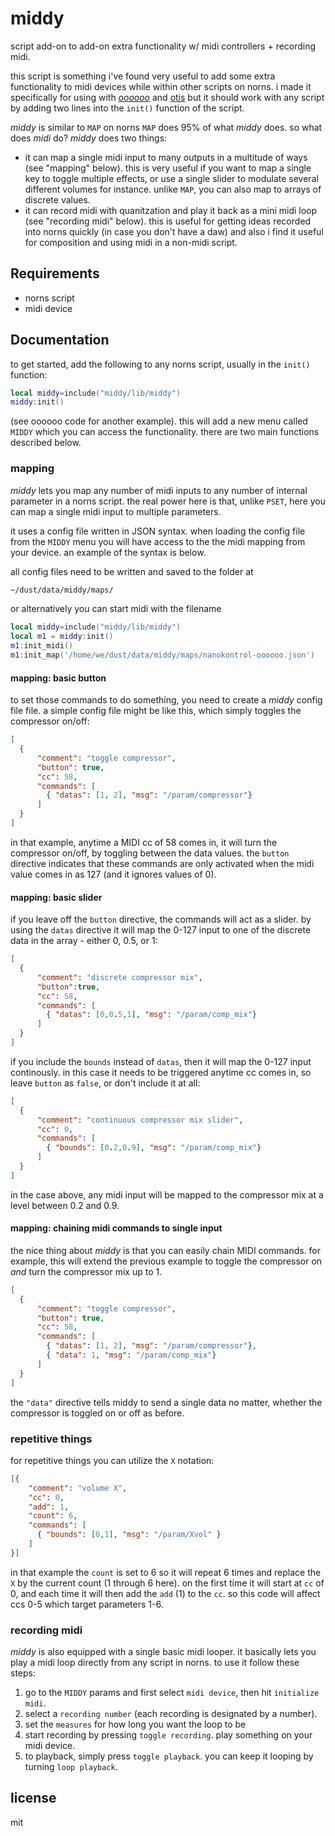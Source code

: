# middy

script add-on to add-on extra functionality w/ midi controllers + recording midi.

this script is something i've found very useful to add some extra functionality to midi devices while within other scripts on norns. i made it specifically for using with [*oooooo*](https://llllllll.co/t/oooooo/35828) and [otis](https://llllllll.co/t/otis/22149) but it should work with any script by adding two lines into the `init()` function of the script. 

*middy* is similar to `MAP` on norns  `MAP` does 95% of what *middy* does. so what does *midi* do? *middy* does two things:

- it can map a single midi input to many outputs in a multitude of ways (see "mapping" below). this is very useful if you want to map a single key to toggle multiple effects, or use a single slider to modulate several different volumes for instance. unlike `MAP`, you can also map to arrays of discrete values.
- it can record midi with quanitzation and play it back as a mini midi loop (see "recording midi" below). this is useful for getting ideas recorded into norns quickly (in case you don't have a daw) and also i find it useful for composition and using midi in a non-midi script.


## Requirements

- norns script
- midi device

## Documentation

to get started, add the following to any norns script, usually in the `init()` function:

```lua
local middy=include("middy/lib/middy")
middy:init()
```

(see oooooo code for another example). this will add a new menu called `MIDDY` which you can access the functionality. there are two main functions described below.

### mapping

*middy* lets you map any number of midi inputs to any number of internal parameter in a norns script. the real power here is that, unlike `PSET`, here you can map a single midi input to multiple parameters. 

it uses a config file written in JSON syntax. when loading the config file from the `MIDDY` menu you will have access to the the midi mapping from your device. an example of the syntax is below.

all config files need to be written and saved to the folder at

```bash
~/dust/data/middy/maps/
```

or alternatively you can start midi with the filename

```lua
local middy=include("middy/lib/middy")
local m1 = middy:init()
m1:init_midi()
m1:init_map('/home/we/dust/data/middy/maps/nanokontrol-oooooo.json')
```


#### mapping: basic button

to set those commands to do something, you need to create a *middy* config file file. a simple config file might be like this, which simply toggles the compressor on/off:

```json
[
  {
      "comment": "toggle compressor",
      "button": true,
      "cc": 58,
      "commands": [ 
        { "datas": [1, 2], "msg": "/param/compressor"} 
      ]
  }
]
```

in that example, anytime a MIDI cc of 58 comes in, it will turn the compressor on/off, by toggling between the data values. the `button` directive indicates that these commands are only activated when the midi value comes in as 127 (and it ignores values of 0).

#### mapping: basic slider

if you leave off the `button` directive, the commands will act as a slider. by using the `datas` directive it will map the 0-127 input to one of the discrete data in the array - either 0, 0.5, or 1:

```json
[
  {
      "comment": "discrete compressor mix",
      "button":true,
      "cc": 58,
      "commands": [ 
        { "datas": [0,0.5,1], "msg": "/param/comp_mix"} 
      ]
  }
]
```

if you include the `bounds` instead of `datas`, then it will map the 0-127 input continously. in this case it needs to be triggered anytime cc comes in, so leave `button` as `false`, or don't include it at all:

```json
[
  {
      "comment": "continuous compressor mix slider",
      "cc": 0,
      "commands": [ 
        { "bounds": [0.2,0.9], "msg": "/param/comp_mix"} 
      ]
  }
]
```

in the case above, any midi input will be mapped to the compressor mix at a level between 0.2 and 0.9.

#### mapping: chaining midi commands to single input

the nice thing about *middy* is that you can easily chain MIDI commands. for example, this will extend the previous example to toggle the compressor on *and* turn the compressor mix up to 1.

```json
[
  {
      "comment": "toggle compressor",
      "button": true,
      "cc": 58,
      "commands": [ 
        { "datas": [1, 2], "msg": "/param/compressor"},
        { "data": 1, "msg": "/param/comp_mix"}
      ]
  }
]
```

the `"data"` directive tells middy to send a single data no matter, whether the compressor is toggled on or off as before.

### repetitive things

for repetitive things you can utilize the `X` notation:

```json
[{
    "comment": "volume X",
    "cc": 0,
    "add": 1,
    "count": 6,
    "commands": [
      { "bounds": [0,1], "msg": "/param/Xvol" }
    ]
}]
```

in that example the `count` is set to 6 so it will repeat 6 times and replace the `X` by the current count (1 through 6 here). on the first time it will start at `cc` of 0, and each time it will then add the `add` (1) to the `cc`. so this code will affect ccs 0-5 which target parameters 1-6.

### recording midi

*middy* is also equipped with a single basic midi looper. it basically lets you play a midi loop directly from any script in norns. to use it follow these steps:

1. go to the `MIDDY` params and first select `midi device`, then hit `initialize midi`.
2. select a `recording number` (each recording is designated by a number).
3. set the `measures` for how long you want the loop to be
4. start recording by pressing `toggle recording`. play something on your midi device.  
5. to playback, simply press `toggle playback`. you can keep it looping by turning `loop playback`.

## license

mit
